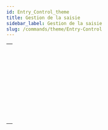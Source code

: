 ```yaml
---
id: Entry_Control_theme
title: Gestion de la saisie
sidebar_label: Gestion de la saisie
slug: /commands/theme/Entry-Control
---
```


|                                                                                                       |
| ----------------------------------------------------------------------------------------------------- |
| [<!-- INCLUDE #_command_.EDIT ITEM.Syntax -->](../../commands-legacy/edit-item.md)<br/>               |
| [<!-- INCLUDE #_command_.FILTER KEYSTROKE.Syntax -->](../../commands-legacy/filter-keystroke.md)<br/> |
| [<!-- INCLUDE #_command_.Get edited text.Syntax -->](../../commands-legacy/get-edited-text.md)<br/>   |
| [<!-- INCLUDE #_command_.GET HIGHLIGHT.Syntax -->](../../commands-legacy/get-highlight.md)<br/>       |
| [<!-- INCLUDE #_command_.GOTO OBJECT.Syntax -->](../../commands-legacy/goto-object.md)<br/>           |
| [<!-- INCLUDE #_command_.HIGHLIGHT TEXT.Syntax -->](../../commands-legacy/highlight-text.md)<br/>     |
| [<!-- INCLUDE #_command_.Is editing text.Syntax -->](../../commands-legacy/is-editing-text.md)<br/>   |
| [<!-- INCLUDE #_command_.Keystroke.Syntax -->](../../commands-legacy/keystroke.md)<br/>               |

